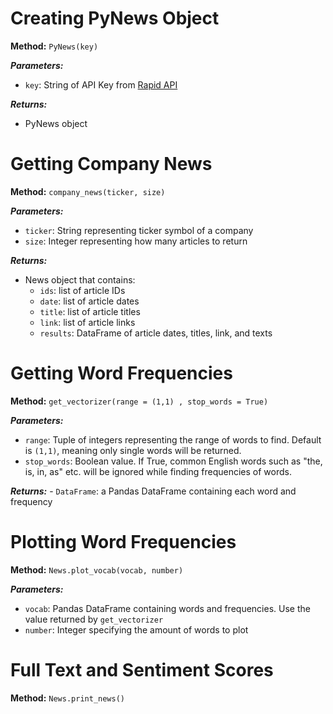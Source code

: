 ﻿

# Creating PyNews Object
**Method:** `PyNews(key)`

***Parameters:***
- `key`: String of API Key from [Rapid API](https://rapidapi.com/apidojo/api/seeking-alpha)

***Returns:*** 
- PyNews object

# Getting Company News

**Method:**  `company_news(ticker, size)`

***Parameters:***
- `ticker`: String representing ticker symbol of a company 
- `size`: Integer representing how many articles to return

***Returns:*** 
- News object that contains:
	- `ids`: list of article IDs
	- `date`: list of article dates
	- `title`: list of article titles
	- `link`: list of article links
	- `results`: DataFrame of article dates, titles, link, and texts 

# Getting Word Frequencies
**Method:** `get_vectorizer(range = (1,1) , stop_words = True)`

***Parameters:***
- `range`: Tuple of integers representing the range of words to find. Default is `(1,1)`, meaning only single words will be returned.
- `stop_words`: Boolean value. If True, common English words such as "the, is, in, as" etc. will be ignored while finding frequencies of words.

***Returns:*** 
	- `DataFrame`: a Pandas DataFrame containing each word and frequency
	
# Plotting Word Frequencies
**Method:** `News.plot_vocab(vocab, number)`

***Parameters:***
- `vocab`: Pandas DataFrame containing words and frequencies. Use the value returned by `get_vectorizer`
- `number`: Integer specifying the amount of words to plot

# Full Text and Sentiment Scores
**Method:** `News.print_news()`

